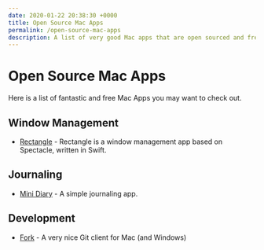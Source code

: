 ```yaml
---
date: 2020-01-22 20:38:30 +0000
title: Open Source Mac Apps
permalink: /open-source-mac-apps
description: A list of very good Mac apps that are open sourced and free to use.
---
```


# Open Source Mac Apps

Here is a list of fantastic and free Mac Apps you may want to check out.

## Window Management

- [Rectangle](https://rectangleapp.com/) - Rectangle is a window management app based on Spectacle, written in Swift.

## Journaling

- [Mini Diary](https://minidiary.app/) - A simple journaling app.

## Development

- [Fork](https://git-fork.com/) - A very nice Git client for Mac (and Windows)

